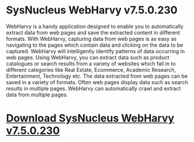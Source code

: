 # SysNucleus WebHarvy v7.5.0.230

WebHarvy is a handy application designed to enable you to automatically extract data from web pages and save the extracted content in different formats. With WebHarvy, capturing data from web pages is as easy as navigating to the pages which contain data and clicking on the data to be captured. WebHarvy will intelligently identify patterns of data occurring in web pages. Using WebHarvy, you can extract data such as product catalogues or search results from a variety of websites which fall in to different categories like Real Estate, Ecommerce, Academic Research, Entertainment, Technology etc. The data extracted from web pages can be saved in a variety of formats. Often web pages display data such as search results in multiple pages. WebHarvy can automatically crawl and extract data from multiple pages.

# [Download SysNucleus WebHarvy v7.5.0.230](https://developer.team/web-development/35031-sysnucleus-webharvy-v750230.html)
